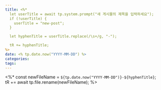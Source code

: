 ```yaml
---
title: <%*
  let userTitle = await tp.system.prompt("새 게시물의 제목을 입력하세요");
  if (!userTitle) {
    userTitle = "new-post";
  }

  let hyphenTitle = userTitle.replace(/\s+/g, "-");

  tR += hyphenTitle;
%>
date: <% tp.date.now("YYYY-MM-DD") %>
categories: 
tags:
---
```


<%*
  const newFileName = `${tp.date.now("YYYY-MM-DD")}-${hyphenTitle}`;
  tR += await tp.file.rename(newFileName);
%>
